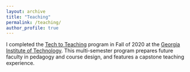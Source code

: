 ```yaml
---
layout: archive
title: "Teaching"
permalink: /teaching/
author_profile: true
---
```


I completed the [Tech to Teaching](https://www.ctl.gatech.edu/content/tech-teaching-0) program in Fall of 2020 at the [Georgia Institute of Technology](gatech.edu). This multi-semester program prepares future faculty in pedagogy and course design, and features a capstone teaching experience.